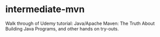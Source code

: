 # intermediate-mvn
Walk through of Udemy tutorial: Java/Apache Maven: The Truth About Building Java Programs, and other hands on try-outs.

